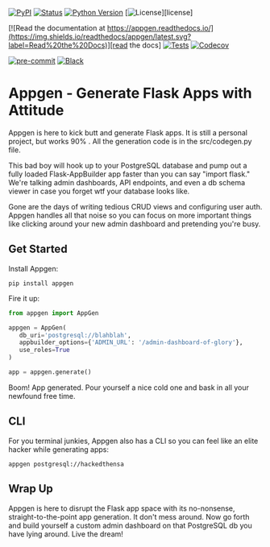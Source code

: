 
[![PyPI](https://img.shields.io/pypi/v/appgen.svg)][pypi_]
[![Status](https://img.shields.io/pypi/status/appgen.svg)][status]
[![Python Version](https://img.shields.io/pypi/pyversions/appgen)][python version]
[![License](https://img.shields.io/pypi/l/appgen)][license]

[![Read the documentation at https://appgen.readthedocs.io/](https://img.shields.io/readthedocs/appgen/latest.svg?label=Read%20the%20Docs)][read the docs]
[![Tests](https://github.com/nyimbi/appgen/workflows/Tests/badge.svg)][tests]
[![Codecov](https://codecov.io/gh/nyimbi/appgen/branch/main/graph/badge.svg)][codecov]

[![pre-commit](https://img.shields.io/badge/pre--commit-enabled-brightgreen?logo=pre-commit&logoColor=white)][pre-commit]
[![Black](https://img.shields.io/badge/code%20style-black-000000.svg)][black]

[pypi_]: https://pypi.org/project/appgen/
[status]: https://pypi.org/project/appgen/
[python version]: https://pypi.org/project/appgen
[read the docs]: https://appgen.readthedocs.io/
[tests]: https://github.com/nyimbi/appgen/actions?workflow=Tests
[codecov]: https://app.codecov.io/gh/nyimbi/apppgen
[pre-commit]: https://github.com/pre-commit/pre-commit
[black]: https://github.com/psf/black



# Appgen - Generate Flask Apps with Attitude

Appgen is here to kick butt and generate Flask apps. It is still a personal project, but works 90% .
All the generation code is in the src/codegen.py file.

This bad boy will hook up to your PostgreSQL database and pump out a fully loaded Flask-AppBuilder app faster than you can say "import flask." We're talking admin dashboards, API endpoints, and even a db schema viewer in case you forget wtf your database looks like.

Gone are the days of writing tedious CRUD views and configuring user auth. Appgen handles all that noise so you can focus on more important things like clicking around your new admin dashboard and pretending you're busy.

## Get Started 

Install Appgen:

```
pip install appgen
```

Fire it up:

```python
from appgen import AppGen

appgen = AppGen(
   db_uri='postgresql://blahblah',
   appbuilder_options={'ADMIN_URL': '/admin-dashboard-of-glory'},
   use_roles=True
)

app = appgen.generate()
```

Boom! App generated. Pour yourself a nice cold one and bask in all your newfound free time.

## CLI

For you terminal junkies, Appgen also has a CLI so you can feel like an elite hacker while generating apps:

```
appgen postgresql://hackedthensa
```

## Wrap Up

Appgen is here to disrupt the Flask app space with its no-nonsense, straight-to-the-point app generation. It don't mess around. Now go forth and build yourself a custom admin dashboard on that PostgreSQL db you have lying around. Live the dream!